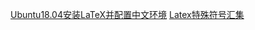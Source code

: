 
[Ubuntu18.04安装LaTeX并配置中文环境](https://blog.csdn.net/qq_41814939/article/details/82288145)
[Latex特殊符号汇集](https://blog.csdn.net/guifeng93/article/details/81035335)